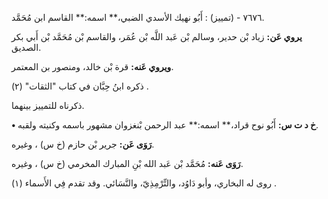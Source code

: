 ٧٦٧٦ - (تمييز) : أَبُو نهيك الأسدي الضبي،** اسمه:** القاسم ابن مُحَمَّد.

**يروي عَن:** زياد بْن حدير، وسالم بْن عَبد اللَّه بْن عُمَر، والقاسم بْن مُحَمَّد بْن أَبي بكر الصديق.

**ويروي عَنه:** قرة بْن خالد، ومنصور بن المعتمر.

ذكره ابنُ حِبَّان في كتاب "الثقات" (٢) .

ذكرناه للتمييز بينهما.

**• خ د ت س:** أَبُو نوح قراد،** اسمه:** عبد الرحمن بْنغزوان مشهور باسمه وكنيته ولقبه.

**رَوَى عَن:** جرير بْن حازم (خ س) ، وغيره.

**رَوَى عَنه:** مُحَمَّد بْن عَبد الله بْنِ المبارك المخرمي (خ س) ، وغيره.

روى له البخاري، وأبو دَاوُد، والتِّرْمِذِيّ، والنَّسَائي. وقد تقدم فِي الأَسماء (١) .